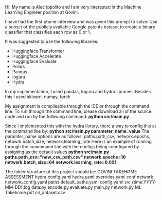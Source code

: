 Hi! My name is Alec Ippolito and I am very interested in the Machine Learning Engineer position at Govini.

I have had the first phone interview and was given this prompt to solve:
Use a subset of the publicly available Google patents dataset to create a binary classifier that
classifies each row as 0 or 1.

It was suggested to use the following libraries:
- Huggingface Transformer
- Huggingface Accelerate
- Huggingface Evaluate
- Polars
- Pandas
- loguru
- Hydra

In my implementation, I used pandas, loguru and hydra libraries. Besides this I used sklearn, numpy, torch

My assignment is compileable through the IDE or through the command line. To run through the command
line, please download all of the source code and run by the following command: 
**python src/main.py**

Since I implemented this with the hydra library, there a way to config this at the command line by:
**python src/main.py parameter_name=value**
The paramter_name options are as follows: paths.path_csv, network.epochs, netowrk.batch_size, network.learning_rate
Here is an example of running through the commmand line with the configs being connfigured by assigning as the default values
**python src/main.py paths.path_csv="new_csv_path.csv" network.epochs=10 network.batch_size=64 network.learning_rate=0.001**

The folder structure of this project should be:
GOVINI TAKEHOME ASSESSMENT
  hydra
    config.yaml
    hydra.yaml
    overrides.yaml
  conf
    network
      network_config.yaml
    paths
      default_paths.yaml
    config.yaml
  src
    {time:YYYY-MM-DD}.log
    data.py
    encode.py
    evaluate.py
    main.py
    network.py
  ML Takehome.pdf
  ml_dataset.csv
